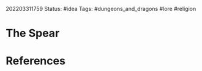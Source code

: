 202203311759
Status: #idea
Tags: #dungeons_and_dragons #lore #religion 

# The Spear



# References